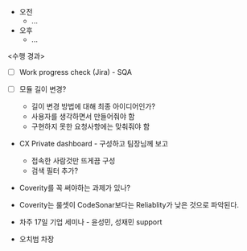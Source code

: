 - 오전
	- ...
- 오후
	- ...

<수행 경과>
- [ ] Work progress check (Jira) - SQA

- [ ] 모듈 길이 변경?
	- 길이 변경 방법에 대해 최종 아이디어인가?
	- 사용자를 생각하면서 만들어줘야 함
	- 구현하지 못한 요청사항에는 맞춰줘야 함

- CX Private dashboard - 구성하고 팀장님께 보고
	- 접속한 사람것만 뜨게끔 구성
	- 검색 필터 추가?

- Coverity를 꼭 써야하는 과제가 있나?
- Coverity는 룰셋이 CodeSonar보다는 Reliablity가 낮은 것으로 파악된다. 



- 차주 17일 기업 세미나 - 윤성민, 성재민 support
- 오치범 차장